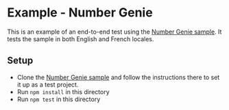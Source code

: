 # Example - Number Genie
This is an example of an end-to-end test using the
[Number Genie sample](https://github.com/actions-on-google/dialogflow-number-genie-nodejs). It tests
the sample in both English and French locales.

## Setup
* Clone the [Number Genie sample](https://github.com/actions-on-google/dialogflow-number-genie-nodejs)
  and follow the instructions there to set it up as a test project.
* Run `npm install` in this directory
* Run `npm test` in this directory